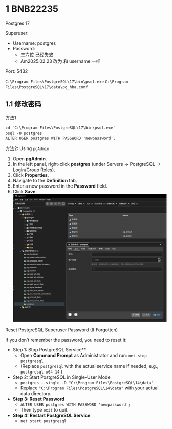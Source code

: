 
# 1 BNB22235 

Postgres 17 


Superuser:
- Username: postgres 
- Password: 
    - 生六位  已经失效 
    - Am2025.02.23 改为 和 username 一样 

Port: 5432

`C:\Program Files\PostgreSQL\17\bin\psql.exe`
`C:\Program Files\PostgreSQL\17\data\pg_hba.conf`

## 1.1 修改密码 

方法1

```
cd `C:\Program Files\PostgreSQL\17\bin\psql.exe`
psql -U postgres
ALTER USER postgres WITH PASSWORD 'newpassword';
```



方法2: Using `pgAdmin`

1. Open **pgAdmin**.
2. In the left panel, right-click **postgres** (under Servers → PostgreSQL → Login/Group Roles).
3. Click **Properties**.
4. Navigate to the **Definition** tab.
5. Enter a new password in the **Password** field.
6. Click **Save**.
![](image/Pasted%20image%2020250223181039.png)




Reset PostgreSQL Superuser Password (If Forgotten)

If you don’t remember the password, you need to reset it:

- Step 1: Stop PostgreSQL Service**
    - Open **Command Prompt** as Administrator and run:  `net stop postgresql`
    - (Replace `postgresql` with the actual service name if needed, e.g., `postgresql-x64-14`.)
- Step 2: Start PostgreSQL in Single-User Mode
    - `postgres --single -D "C:\Program Files\PostgreSQL\14\data"`
    - Replace `"C:\Program Files\PostgreSQL\14\data"` with your actual data directory.
- **Step 3: Reset Password**
    - `ALTER USER postgres WITH PASSWORD 'newpassword';`
    - Then type `exit` to quit.
- **Step 4: Restart PostgreSQL Service**
    - `net start postgresql`